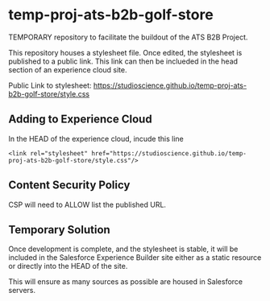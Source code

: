 # temp-proj-ats-b2b-golf-store
TEMPORARY repository to facilitate the buildout of the ATS B2B Project.

This repository houses a stylesheet file. Once edited, the stylesheet is published to a public link. This link can then be inclueded in the head section of an experience cloud site.

Public Link to stylesheet: https://studioscience.github.io/temp-proj-ats-b2b-golf-store/style.css

## Adding to Experience Cloud
In the HEAD of the experience cloud, incude this line

```
<link rel="stylesheet" href="https://studioscience.github.io/temp-proj-ats-b2b-golf-store/style.css"/>
```

## Content Security Policy
CSP will need to ALLOW list the published URL.

## Temporary Solution
Once development is complete, and the stylesheet is stable, it will be included in the Salesforce Experience Builder site either as a static resource or directly into the HEAD of the site.

This will ensure as many sources as possible are housed in Salesforce servers.

